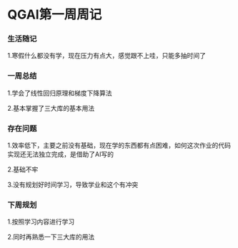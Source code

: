 # QGAI第一周周记

### 生活随记

1.寒假什么都没有学，现在压力有点大，感觉跟不上哇，只能多抽时间了



### 一周总结

1.学会了线性回归原理和梯度下降算法

2.基本掌握了三大库的基本用法



### 存在问题

1.效率低下，主要之前没有基础，现在学的东西都有点困难，如何这次作业的代码实现还无法独立完成，是借助了AI写的

2.基础不牢

3.没有规划好时间学习，导致学业和这个有冲突



### 下周规划

1.按照学习内容进行学习

2.同时再熟悉一下三大库的用法